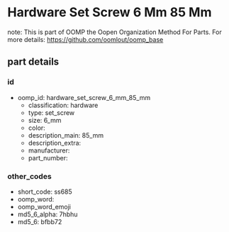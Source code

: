 # Hardware Set Screw 6 Mm 85 Mm  

note: This is part of OOMP the Oopen Organization Method For Parts. For more details: https://github.com/oomlout/oomp_base

##  part details





### id
* oomp_id: hardware_set_screw_6_mm_85_mm
  * classification: hardware
  * type: set_screw
  * size: 6_mm
  * color: 
  * description_main: 85_mm
  * description_extra: 
  * manufacturer: 
  * part_number: 

### other_codes
* short_code: ss685
* oomp_word: 
* oomp_word_emoji 
* md5_6_alpha: 7hbhu
* md5_6: bfbb72
